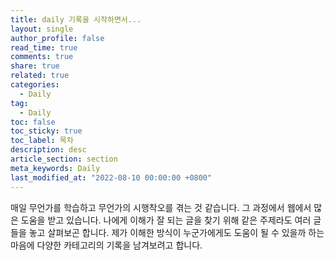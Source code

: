```yaml
---
title: daily 기록을 시작하면서...
layout: single
author_profile: false
read_time: true
comments: true
share: true
related: true
categories:
  - Daily
tag:
  - Daily
toc: false
toc_sticky: true
toc_label: 목차
description: desc
article_section: section
meta_keywords: Daily
last_modified_at: "2022-08-10 00:00:00 +0800"
---
```

매일 무언가를 학습하고 무언가의 시행착오를 겪는 것 같습니다.
그 과정에서 웹에서 많은 도움을 받고 있습니다.
나에게 이해가 잘 되는 글을 찾기 위해 같은 주제라도 여러 글들을 놓고 살펴보곤 합니다.
제가 이해한 방식이 누군가에게도 도움이 될 수 있을까 하는 마음에 다양한 카테고리의 기록을 남겨보려고 합니다.